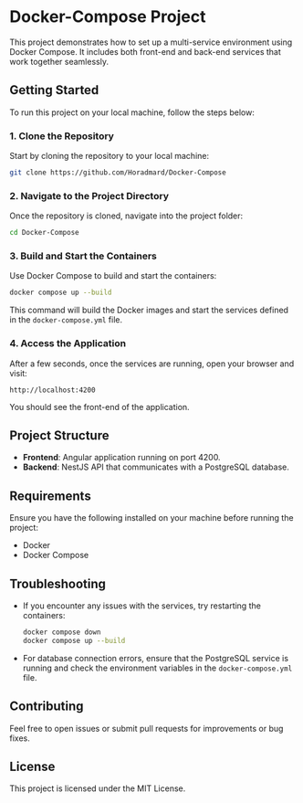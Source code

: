 # Docker-Compose Project

This project demonstrates how to set up a multi-service environment using Docker Compose. It includes both front-end and back-end services that work together seamlessly.

## Getting Started

To run this project on your local machine, follow the steps below:

### 1. Clone the Repository

Start by cloning the repository to your local machine:

```bash
git clone https://github.com/Horadmard/Docker-Compose
```

### 2. Navigate to the Project Directory

Once the repository is cloned, navigate into the project folder:

```bash
cd Docker-Compose
```

### 3. Build and Start the Containers

Use Docker Compose to build and start the containers:

```bash
docker compose up --build
```

This command will build the Docker images and start the services defined in the `docker-compose.yml` file.

### 4. Access the Application

After a few seconds, once the services are running, open your browser and visit:

```
http://localhost:4200
```

You should see the front-end of the application.

## Project Structure

- **Frontend**: Angular application running on port 4200.
- **Backend**: NestJS API that communicates with a PostgreSQL database.

## Requirements

Ensure you have the following installed on your machine before running the project:

- Docker
- Docker Compose

## Troubleshooting

- If you encounter any issues with the services, try restarting the containers:

  ```bash
  docker compose down
  docker compose up --build
  ```

- For database connection errors, ensure that the PostgreSQL service is running and check the environment variables in the `docker-compose.yml` file.

## Contributing

Feel free to open issues or submit pull requests for improvements or bug fixes.

## License

This project is licensed under the MIT License.
